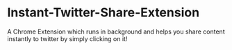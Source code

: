 # Instant-Twitter-Share-Extension
A Chrome Extension which runs in background and helps you share content instantly to twitter by simply clicking on it!
